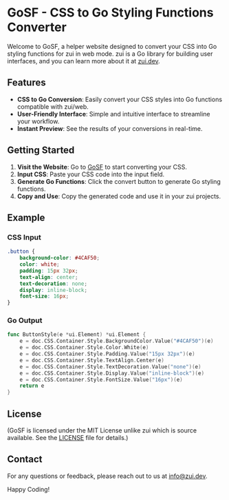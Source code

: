 # GoSF - CSS to Go Styling Functions Converter

Welcome to GoSF, a helper website designed to convert your CSS into Go styling functions for zui in web mode. zui is a Go library for building user interfaces, and you can learn more about it at [zui.dev](https://zui.dev).

## Features

- **CSS to Go Conversion**: Easily convert your CSS styles into Go functions compatible with zui/web.
- **User-Friendly Interface**: Simple and intuitive interface to streamline your workflow.
- **Instant Preview**: See the results of your conversions in real-time.

## Getting Started

1. **Visit the Website**: Go to [GoSF](https://zui.dev/gosf) to start converting your CSS.
2. **Input CSS**: Paste your CSS code into the input field.
3. **Generate Go Functions**: Click the convert button to generate Go styling functions.
4. **Copy and Use**: Copy the generated code and use it in your zui projects.

## Example

### CSS Input
```css
.button {
    background-color: #4CAF50;
    color: white;
    padding: 15px 32px;
    text-align: center;
    text-decoration: none;
    display: inline-block;
    font-size: 16px;
}
```

### Go Output
```go
func ButtonStyle(e *ui.Element) *ui.Element {
	e = doc.CSS.Container.Style.BackgroundColor.Value("#4CAF50")(e)
	e = doc.CSS.Container.Style.Color.White(e)
	e = doc.CSS.Container.Style.Padding.Value("15px 32px")(e)
	e = doc.CSS.Container.Style.TextAlign.Center(e)
	e = doc.CSS.Container.Style.TextDecoration.Value("none")(e)
	e = doc.CSS.Container.Style.Display.Value("inline-block")(e)
	e = doc.CSS.Container.Style.FontSize.Value("16px")(e)
	return e
}
```

## License

(GoSF is licensed under the MIT License unlike zui which is source available. See the [LICENSE](LICENSE) file for details.)

## Contact

For any questions or feedback, please reach out to us at [info@zui.dev](mailto:sinfo@zui.dev).

Happy Coding!
